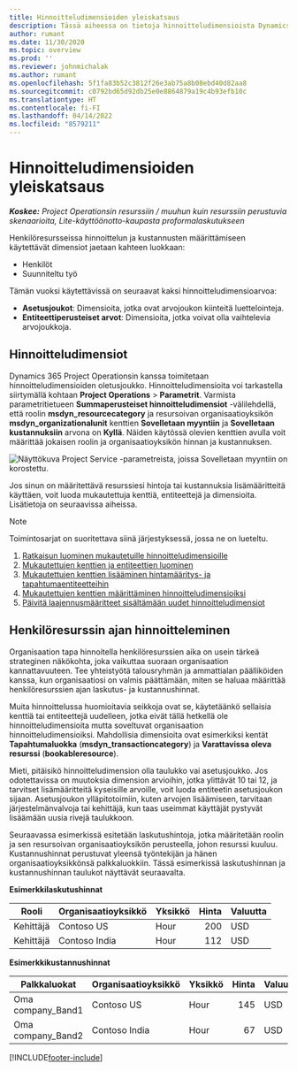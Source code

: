 ```yaml
---
title: Hinnoitteludimensioiden yleiskatsaus
description: Tässä aiheessa on tietoja hinnoitteludimensioista Dynamics 365 Project Operationsissa.
author: rumant
ms.date: 11/30/2020
ms.topic: overview
ms.prod: ''
ms.reviewer: johnmichalak
ms.author: rumant
ms.openlocfilehash: 5f1fa83b52c3812f26e3ab75a8b08ebd40d82aa8
ms.sourcegitcommit: c0792bd65d92db25e0e8864879a19c4b93efb10c
ms.translationtype: HT
ms.contentlocale: fi-FI
ms.lasthandoff: 04/14/2022
ms.locfileid: "8579211"
---
```

# <a name="pricing-dimensions-overview"></a>Hinnoitteludimensioiden yleiskatsaus

_**Koskee:** Project Operationsin resurssiin / muuhun kuin resurssiin perustuvia skenaarioita, Lite-käyttöönotto-kaupasta proformalaskutukseen_

Henkilöresursseissa hinnoittelun ja kustannusten määrittämiseen käytettävät dimensiot jaetaan kahteen luokkaan:

- Henkilöt
- Suunniteltu työ

Tämän vuoksi käytettävissä on seuraavat kaksi hinnoitteludimensioarvoa:

- **Asetusjoukot**: Dimensioita, jotka ovat arvojoukon kiinteitä luettelointeja.
- **Entiteettiperusteiset arvot**: Dimensioita, jotka voivat olla vaihtelevia arvojoukkoja.

## <a name="pricing-dimensions"></a>Hinnoitteludimensiot

Dynamics 365 Project Operationsin kanssa toimitetaan hinnoitteludimensioiden oletusjoukko. Hinnoitteludimensioita voi tarkastella siirtymällä kohtaan **Project Operations** > **Parametrit**. Varmista parametritietueen **Summaperusteiset hinnoitteludimensiot** -välilehdellä, että roolin **msdyn_resourcecategory** ja resursoivan organisaatioyksikön **msdyn_organizationalunit** kenttien **Sovelletaan myyntiin** ja **Sovelletaan kustannuksiin** arvona on **Kyllä**. Näiden käytössä olevien kenttien avulla voit määrittää jokaisen roolin ja organisaatioyksikön hinnan ja kustannuksen.

![Näyttökuva Project Service -parametreista, joissa Sovelletaan myyntiin on korostettu.](media/PS-OOB-parameters.png)

Jos sinun on määritettävä resurssiesi hintoja tai kustannuksia lisämääritteitä käyttäen, voit luoda mukautettuja kenttiä, entiteettejä ja dimensioita. Lisätietoja on seuraavissa aiheissa. 
  
  > [!NOTE]
  > Toimintosarjat on suoritettava siinä järjestyksessä, jossa ne on lueteltu.

1. [Ratkaisun luominen mukautetuille hinnoitteludimensioille](../sales/create-solution-custompd.md)
2. [Mukautettujen kenttien ja entiteettien luominen](create-custom-fields-entities-pricing-dimensions.md)
3. [Mukautettujen kenttien lisääminen hintamääritys- ja tapahtumaentiteetteihin ](add-custom-fields-price-setup-transactional-entities.md)
4. [Mukautettujen kenttien määrittäminen hinnoitteludimensioiksi ](set-up-custom-fields-pricing-dimensions.md)
5. [Päivitä laajennusmääritteet sisältämään uudet hinnoitteludimensiot](update-plugin-attributes-pd.md)


## <a name="pricing-human-resource-time"></a>Henkilöresurssin ajan hinnoitteleminen
Organisaation tapa hinnoitella henkilöresurssien aika on usein tärkeä strateginen näkökohta, joka vaikuttaa suoraan organisaation kannattavuuteen. Tee yhteistyötä talousryhmän ja ammattialan päälliköiden kanssa, kun organisaatiosi on valmis päättämään, miten se haluaa määrittää henkilöresurssien ajan laskutus- ja kustannushinnat.

Muita hinnoittelussa huomioitavia seikkoja ovat se, käytetäänkö sellaisia kenttiä tai entiteettejä uudelleen, jotka eivät tällä hetkellä ole hinnoitteludimensioita mutta soveltuvat organisaation hinnoitteludimensioiksi. Mahdollisia dimensioita ovat esimerkiksi kentät **Tapahtumaluokka** (**msdyn_transactioncategory**) ja **Varattavissa oleva resurssi** (**bookableresource**). 

Mieti, pitäisikö hinnoitteludimension olla taulukko vai asetusjoukko. Jos odotettavissa on muutoksia dimension arvioihin, jotka ylittävät 10 tai 12, ja tarvitset lisämääritteitä kyseisille arvoille, voit luoda entiteetin asetusjoukon sijaan. Asetusjoukon ylläpitotoimiin, kuten arvojen lisäämiseen, tarvitaan järjestelmänvalvoja tai kehittäjä, kun taas useimmat käyttäjät pystyvät lisäämään uusia rivejä taulukkoon.

Seuraavassa esimerkissä esitetään laskutushintoja, jotka määritetään roolin ja sen resursoivan organisaatioyksikön perusteella, johon resurssi kuuluu. Kustannushinnat perustuvat yleensä työntekijän ja hänen organisaatioyksikkönsä palkkaluokkiin. Tässä esimerkissä laskutushinnan ja kustannushinnan taulukot näyttävät seuraavalta.

**Esimerkkilaskutushinnat**

| Rooli        | Organisaatioyksikkö    |Yksikkö      |Hinta      |Valuutta  |
| ------------|-------------|----------|----------:|----------|
| Kehittäjä   | Contoso US  |Hour | 200|USD     |
| Kehittäjä   | Contoso India |Hour|   112|USD     |


**Esimerkkikustannushinnat**

| Palkkaluokat     | Organisaatioyksikkö    |Yksikkö      |Hinta      |Valuutta  |
| ----------------|-------------|----------|----------:|----------|
| Oma company_Band1 | Contoso US  |Hour | 145|USD     |
| Oma company_Band2 | Contoso India |Hour|   67|USD     |


[!INCLUDE[footer-include](../includes/footer-banner.md)]